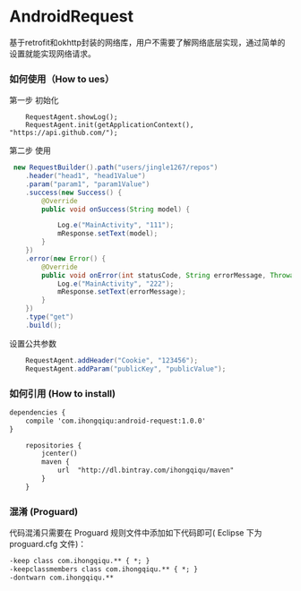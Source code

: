 # AndroidRequest

  基于retrofit和okhttp封装的网络库，用户不需要了解网络底层实现，通过简单的设置就能实现网络请求。

### 如何使用（How to ues）

第一步 初始化

```jsva
    RequestAgent.showLog();
    RequestAgent.init(getApplicationContext(), "https://api.github.com/");
```

第二步 使用

```java
 new RequestBuilder().path("users/jingle1267/repos")
    .header("head1", "head1Value")
    .param("param1", "param1Value")
    .success(new Success() {
        @Override
        public void onSuccess(String model) {

            Log.e("MainActivity", "111");
            mResponse.setText(model);
        }
    })
    .error(new Error() {
        @Override
        public void onError(int statusCode, String errorMessage, Throwable t) {
            Log.e("MainActivity", "222");
            mResponse.setText(errorMessage);
        }
    })
    .type("get")
    .build();
```

设置公共参数

```java
    RequestAgent.addHeader("Cookie", "123456");
    RequestAgent.addParam("publicKey", "publicValue");
```

### 如何引用 (How to install)

```xml
dependencies {
    compile 'com.ihongqiqu:android-request:1.0.0'
}
```

```xml
    repositories {
        jcenter()
        maven {
            url  "http://dl.bintray.com/ihongqiqu/maven"
        }
    }
```

### 混淆 (Proguard)

  代码混淆只需要在 Proguard 规则文件中添加如下代码即可( Eclipse 下为 proguard.cfg 文件)：

```xml
-keep class com.ihongqiqu.** { *; }
-keepclassmembers class com.ihongqiqu.** { *; }
-dontwarn com.ihongqiqu.**
```
